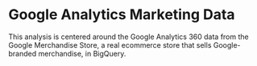 # Google Analytics Marketing Data

This analysis is centered around the Google Analytics 360 data from the Google Merchandise Store, a real ecommerce store that sells Google-branded merchandise, in BigQuery.
